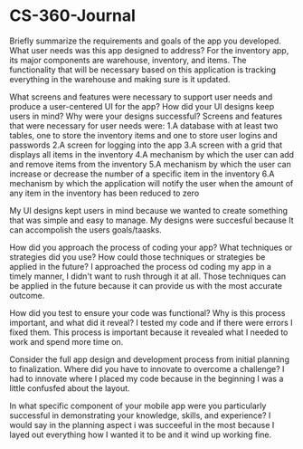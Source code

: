 # CS-360-Journal

Briefly summarize the requirements and goals of the app you developed. What user needs was this app designed to address?
For the inventory app, its major components are warehouse, inventory, and items. The functionality that will be necessary based on this application is tracking everything in the warehouse and making sure is it updated.

What screens and features were necessary to support user needs and produce a user-centered UI for the app? How did your UI designs keep users in mind? Why were your designs successful?
Screens and features that were necessary for user needs were:
1.A database with at least two tables, one to store the inventory items and one to store user logins and passwords
2.A screen for logging into the app
3.A screen with a grid that displays all items in the inventory
4.A mechanism by which the user can add and remove items from the inventory
5.A mechanism by which the user can increase or decrease the number of a specific item in the inventory
6.A mechanism by which the application will notify the user when the amount of any item in the inventory has been reduced to zero

My UI designs kept users in mind because we wanted to create something that was simple and easy to manage. My designs were succesful because It can accompolish the users goals/taasks.

How did you approach the process of coding your app? What techniques or strategies did you use? How could those techniques or strategies be applied in the future?
I approached the process od coding my app in a timely manner, I didn't want to rush through it at all. Those techniques can be applied in the future because it can provide us with the most accurate outcome.

How did you test to ensure your code was functional? Why is this process important, and what did it reveal?
I tested my code and if there were errors I fixed them. This process is important because it revealed what I needed to work and spend more time on.

Consider the full app design and development process from initial planning to finalization. Where did you have to innovate to overcome a challenge?
I had to innovate where I placed my code because in the beginning I was a little confusfed about the layout.

In what specific component of your mobile app were you particularly successful in demonstrating your knowledge, skills, and experience?
I would say in the planning aspect i was succeeful in the most because I layed out everything how I wanted it to be and it wind up working fine.
